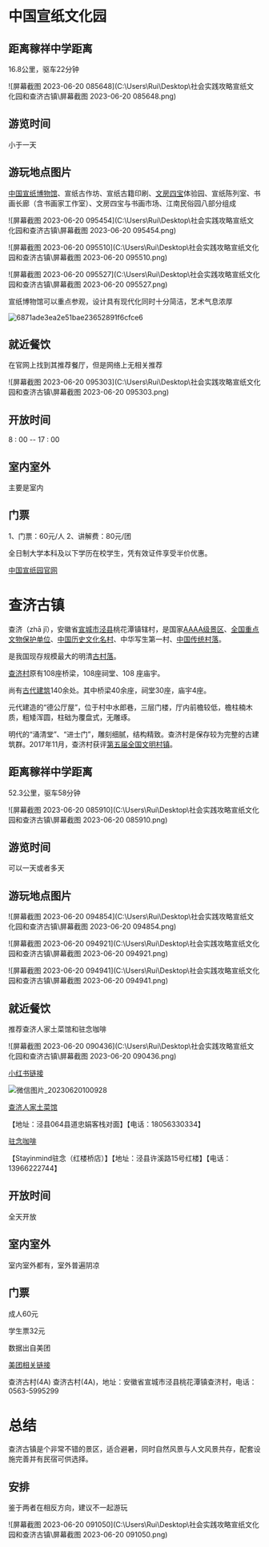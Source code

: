 # 中国宣纸文化园

## 距离稼祥中学距离

16.8公里，驱车22分钟

![屏幕截图 2023-06-20 085648](C:\Users\Rui\Desktop\社会实践攻略宣纸文化园和查济古镇\屏幕截图 2023-06-20 085648.png)

## 游览时间

小于一天

## 游玩地点图片

[中国宣纸博物馆](https://baike.baidu.com/item/中国宣纸博物馆/5030696?fromModule=lemma_inlink)、宣纸古作坊、宣纸古籍印刷、[文房四宝](https://baike.baidu.com/item/文房四宝/25870?fromModule=lemma_inlink)体验园、宣纸陈列室、书画长廊（含书画家工作室）、文房四宝与书画市场、江南民俗园八部分组成

![屏幕截图 2023-06-20 095454](C:\Users\Rui\Desktop\社会实践攻略宣纸文化园和查济古镇\屏幕截图 2023-06-20 095454.png)

![屏幕截图 2023-06-20 095510](C:\Users\Rui\Desktop\社会实践攻略宣纸文化园和查济古镇\屏幕截图 2023-06-20 095510.png)

![屏幕截图 2023-06-20 095527](C:\Users\Rui\Desktop\社会实践攻略宣纸文化园和查济古镇\屏幕截图 2023-06-20 095527.png)

宣纸博物馆可以重点参观，设计具有现代化同时十分简洁，艺术气息浓厚

![6871ade3ea2e51bae23652891f6cfce6](C:\Users\Rui\Desktop\社会实践攻略宣纸文化园和查济古镇\6871ade3ea2e51bae23652891f6cfce6.jpg)

## 就近餐饮

在官网上找到其推荐餐厅，但是网络上无相关推荐

![屏幕截图 2023-06-20 095303](C:\Users\Rui\Desktop\社会实践攻略宣纸文化园和查济古镇\屏幕截图 2023-06-20 095303.png)

## 开放时间

8 : 00 -- 17 : 00

## 室内室外

主要是室内

## 门票

1、门票：60元/人
2、讲解费：80元/团

全日制大学本科及以下学历在校学生，凭有效证件享受半价优惠。

[中国宣纸园官网](http://www.zgxzwhy.com/Default/Index)

# 查济古镇

查济（zhā jǐ），安徽省[宣城市](https://baike.baidu.com/item/宣城市/212001?fromModule=lemma_inlink)[泾县](https://baike.baidu.com/item/泾县/3303382?fromModule=lemma_inlink)桃花潭镇辖村，是国家[AAAA级景区](https://baike.baidu.com/item/AAAA级景区/9985794?fromModule=lemma_inlink)、[全国重点文物保护单位](https://baike.baidu.com/item/全国重点文物保护单位/2960685?fromModule=lemma_inlink)、[中国历史文化名村](https://baike.baidu.com/item/中国历史文化名村/5005181?fromModule=lemma_inlink)、中华写生第一村、[中国传统村落](https://baike.baidu.com/item/中国传统村落/660714?fromModule=lemma_inlink)。

是我国现存规模最大的明清[古村落](https://baike.baidu.com/item/古村落/8686637?fromModule=lemma_inlink)。

[查济村](https://baike.baidu.com/item/查济村/7674186?fromModule=lemma_inlink)原有108座桥梁，108座祠堂、108 座庙宇。

尚有[古代建筑](https://baike.baidu.com/item/古代建筑/316460?fromModule=lemma_inlink)140余处。其中桥梁40余座，祠堂30座，庙宇4座。

元代建造的“德公厅屋”，位于村中水郎巷，三层门楼，厅内前檐较低，檐柱楠木质，粗矮浑圆，柱础为覆盘式，无雕琢。

明代的“涌清堂”、“进士门”，雕刻细腻，结构精致。查济村是保存较为完整的古建筑群。2017年11月，查济村获评[第五届全国文明村镇](https://baike.baidu.com/item/第五届全国文明村镇/22211307?fromModule=lemma_inlink)。

## 距离稼祥中学距离

52.3公里，驱车58分钟

![屏幕截图 2023-06-20 085910](C:\Users\Rui\Desktop\社会实践攻略宣纸文化园和查济古镇\屏幕截图 2023-06-20 085910.png)

## 游览时间

可以一天或者多天

## 游玩地点图片

![屏幕截图 2023-06-20 094854](C:\Users\Rui\Desktop\社会实践攻略宣纸文化园和查济古镇\屏幕截图 2023-06-20 094854.png)

![屏幕截图 2023-06-20 094921](C:\Users\Rui\Desktop\社会实践攻略宣纸文化园和查济古镇\屏幕截图 2023-06-20 094921.png)

![屏幕截图 2023-06-20 094941](C:\Users\Rui\Desktop\社会实践攻略宣纸文化园和查济古镇\屏幕截图 2023-06-20 094941.png)



## 就近餐饮

推荐查济人家土菜馆和驻念咖啡

![屏幕截图 2023-06-20 090436](C:\Users\Rui\Desktop\社会实践攻略宣纸文化园和查济古镇\屏幕截图 2023-06-20 090436.png)

[小红书链接](https://www.xiaohongshu.com/explore/64192773000000001300800a?app_platform=android&app_version=7.85.0&share_from_user_hidden=true&type=normal&xhsshare=WeixinSession&appuid=62d14762000000000303e943&apptime=1687223020&wechatWid=c51ffec5ade03a4c4e49b2bb4a0a3ea1)

![微信图片_20230620100928](C:\Users\Rui\Desktop\社会实践攻略宣纸文化园和查济古镇\微信图片_20230620100928.jpg)

[查济人家土菜馆](http://dpurl.cn/QWEKjiiz)

【地址：泾县064县道忠娟客栈对面】【电话：18056330334】

[驻念咖啡](http://dpurl.cn/bbJi8OBz)

【Stayinmind驻念（红楼桥店）】【地址：泾县许溪路15号红楼】【电话：13966222744】

## 开放时间

全天开放



## 室内室外

室内室外都有，室外普遍阴凉

## 门票

成人60元

学生票32元

数据出自美团

[美团相关链接](http://dpurl.cn/ftkm2Tuz)

查济古村(4A) 查济古村(4A)，地址：安徽省宣城市泾县桃花潭镇查济村，电话：0563-5995299



# 总结

查济古镇是个非常不错的景区，适合避暑，同时自然风景与人文风景共存，配套设施完善并有民宿可供选择。

## 安排

鉴于两者在相反方向，建议不一起游玩

![屏幕截图 2023-06-20 091050](C:\Users\Rui\Desktop\社会实践攻略宣纸文化园和查济古镇\屏幕截图 2023-06-20 091050.png)